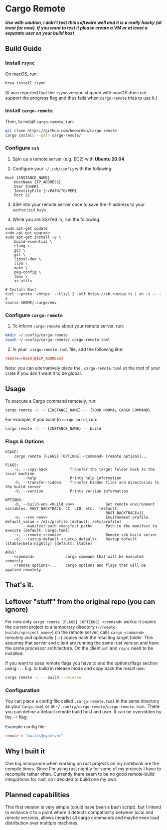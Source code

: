 # Cargo Remote

***Use with caution, I didn't test this software well and it is a really hacky
(at least for now). If you want to test it please create a VM or at least a separate
user on your build host***

## Build Guide

### Install `rsync`

On macOS, run:
```bash
brew install rsync
```
(It was reported that the `rsync` version shipped with macOS does not support the progress flag and thus fails when
`cargo-remote` tries to use it.)

### Install `cargo-remote`

Then, to install `cargo-remote`, run:
```bash
git clone https://github.com/howardwu/cargo-remote
cargo install --path cargo-remote/
```

### Configure `ssh`

1. Spin up a remote server (e.g. EC2) with __Ubuntu 20.04__.

2. Configure your `~/.ssh/config` with the following:
```
Host {INSTANCE_NAME}
    HostName {IP_ADDRESS}
    User {USER}
    IdentityFile {~/PATH/TO/PEM}
    Port 22
```

3. SSH into your remote server once to save the IP address to your `authorized_keys`.

4. While you are SSH'ed in, run the following:
```
sudo apt-get update
sudo apt-get upgrade
sudo apt-get install -y \
    build-essential \
    clang \
    gcc \
    git \
    libssl-dev \
    llvm \
    make \
    pkg-config \
    tmux \
    xz-utils

# Install Rust
curl --proto '=https' --tlsv1.2 -sSf https://sh.rustup.rs | sh -s -- -y
source $HOME/.cargo/env
```

### Configure `cargo-remote`

1. To inform `cargo-remote` about your remote server, run:
```bash
mkdir ~/.config/cargo-remote
touch ~/.config/cargo-remote/.cargo-remote.toml
```

2. In your `.cargo-remote.toml` file, add the following line:
```toml
remote={USER}@{IP_ADDRESS}
```

Note: you can alternatively place the `.cargo-remote.toml` at the root of your crate
if you don't want it to be global.

## Usage

To execute a Cargo command remotely, run:
```bash
cargo remote -c -r {INSTANCE_NAME} -- {YOUR NORMAL CARGO COMMAND}
```

For example, if you want to `cargo build`, run:
```bash
cargo remote -c -r {INSTANCE_NAME} -- build
```

### Flags & Options
```
USAGE:
    cargo remote [FLAGS] [OPTIONS] <command> [remote options]...

FLAGS:
    -c, --copy-back          Transfer the target folder back to the local machine
        --help               Prints help information
    -h, --transfer-hidden    Transfer hidden files and directories to the build server
    -V, --version            Prints version information

OPTIONS:
    -b, --build-env <build_env>              Set remote environment variables. RUST_BACKTRACE, CC, LIB, etc.  [default:
                                             RUST_BACKTRACE=1]
    -e, --env <env>                          Environment profile. default_value = /etc/profile [default: /etc/profile]
        --manifest-path <manifest_path>      Path to the manifest to execute [default: Cargo.toml]
    -r, --remote <remote>                    Remote ssh build server
    -d, --rustup-default <rustup_default>    Rustup default (stable|beta|nightly) [default: stable]

ARGS:
    <command>              cargo command that will be executed remotely
    <remote options>...    cargo options and flags that will be applied remotely

```

## That's it.

## Leftover "stuff" from the original repo (you can ignore)

For now only `cargo remote [FLAGS] [OPTIONS] <command>` works: it copies the
current project to a temporary directory (`~/remote-builds/<project_name>`) on
the remote server, calls `cargo <command>` remotely and optionally (`-c`) copies
back the resulting target folder. This assumes that server and client are running
the same rust version and have the same processor architecture. On the client `ssh`
and `rsync` need to be installed.

If you want to pass remote flags you have to end the options/flags section using
`--`. E.g. to build in release mode and copy back the result use:
```bash
cargo remote -c -- build --release
```

### Configuration
You can place a config file called `.cargo-remote.toml` in the same directory as your
`Cargo.toml` or at `~/.config/cargo-remote/cargo-remote.toml`. There you can define a
default remote build host and user. It can be overridden by the `-r` flag.

Example config file:
```toml
remote = "builds@myserver"
```

## Why I built it
One big annoyance when working on rust projects on my notebook are the compile
times. Since I'm using rust nightly for some of my projects I have to recompile
rather often. Currently there seem to be no good remote-build integrations for
rust, so I decided to build one my own.

## Planned capabilities
This first version is very simple (could have been a bash script), but I intend to
enhance it to a point where it detects compatibility between local and remote
versions, allows (nearly) all cargo commands and maybe even load distribution
over multiple machines.
